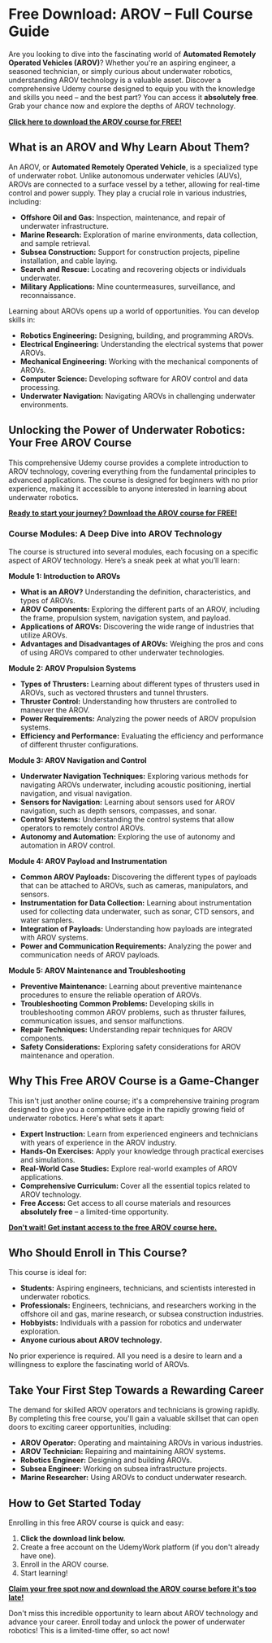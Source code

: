# Free Download: AROV – Full Course Guide

Are you looking to dive into the fascinating world of **Automated Remotely Operated Vehicles (AROV)**? Whether you're an aspiring engineer, a seasoned technician, or simply curious about underwater robotics, understanding AROV technology is a valuable asset. Discover a comprehensive Udemy course designed to equip you with the knowledge and skills you need – and the best part? You can access it **absolutely free**. Grab your chance now and explore the depths of AROV technology.

[**Click here to download the AROV course for FREE!**](https://udemywork.com/arov)

## What is an AROV and Why Learn About Them?

An AROV, or **Automated Remotely Operated Vehicle**, is a specialized type of underwater robot. Unlike autonomous underwater vehicles (AUVs), AROVs are connected to a surface vessel by a tether, allowing for real-time control and power supply. They play a crucial role in various industries, including:

*   **Offshore Oil and Gas:** Inspection, maintenance, and repair of underwater infrastructure.
*   **Marine Research:** Exploration of marine environments, data collection, and sample retrieval.
*   **Subsea Construction:** Support for construction projects, pipeline installation, and cable laying.
*   **Search and Rescue:** Locating and recovering objects or individuals underwater.
*   **Military Applications:** Mine countermeasures, surveillance, and reconnaissance.

Learning about AROVs opens up a world of opportunities. You can develop skills in:

*   **Robotics Engineering:** Designing, building, and programming AROVs.
*   **Electrical Engineering:** Understanding the electrical systems that power AROVs.
*   **Mechanical Engineering:** Working with the mechanical components of AROVs.
*   **Computer Science:** Developing software for AROV control and data processing.
*   **Underwater Navigation:** Navigating AROVs in challenging underwater environments.

## Unlocking the Power of Underwater Robotics: Your Free AROV Course

This comprehensive Udemy course provides a complete introduction to AROV technology, covering everything from the fundamental principles to advanced applications. The course is designed for beginners with no prior experience, making it accessible to anyone interested in learning about underwater robotics.

[**Ready to start your journey? Download the AROV course for FREE!**](https://udemywork.com/arov)

### Course Modules: A Deep Dive into AROV Technology

The course is structured into several modules, each focusing on a specific aspect of AROV technology. Here’s a sneak peek at what you’ll learn:

**Module 1: Introduction to AROVs**

*   **What is an AROV?** Understanding the definition, characteristics, and types of AROVs.
*   **AROV Components:** Exploring the different parts of an AROV, including the frame, propulsion system, navigation system, and payload.
*   **Applications of AROVs:** Discovering the wide range of industries that utilize AROVs.
*   **Advantages and Disadvantages of AROVs:** Weighing the pros and cons of using AROVs compared to other underwater technologies.

**Module 2: AROV Propulsion Systems**

*   **Types of Thrusters:** Learning about different types of thrusters used in AROVs, such as vectored thrusters and tunnel thrusters.
*   **Thruster Control:** Understanding how thrusters are controlled to maneuver the AROV.
*   **Power Requirements:** Analyzing the power needs of AROV propulsion systems.
*   **Efficiency and Performance:** Evaluating the efficiency and performance of different thruster configurations.

**Module 3: AROV Navigation and Control**

*   **Underwater Navigation Techniques:** Exploring various methods for navigating AROVs underwater, including acoustic positioning, inertial navigation, and visual navigation.
*   **Sensors for Navigation:** Learning about sensors used for AROV navigation, such as depth sensors, compasses, and sonar.
*   **Control Systems:** Understanding the control systems that allow operators to remotely control AROVs.
*   **Autonomy and Automation:** Exploring the use of autonomy and automation in AROV control.

**Module 4: AROV Payload and Instrumentation**

*   **Common AROV Payloads:** Discovering the different types of payloads that can be attached to AROVs, such as cameras, manipulators, and sensors.
*   **Instrumentation for Data Collection:** Learning about instrumentation used for collecting data underwater, such as sonar, CTD sensors, and water samplers.
*   **Integration of Payloads:** Understanding how payloads are integrated with AROV systems.
*   **Power and Communication Requirements:** Analyzing the power and communication needs of AROV payloads.

**Module 5: AROV Maintenance and Troubleshooting**

*   **Preventive Maintenance:** Learning about preventive maintenance procedures to ensure the reliable operation of AROVs.
*   **Troubleshooting Common Problems:** Developing skills in troubleshooting common AROV problems, such as thruster failures, communication issues, and sensor malfunctions.
*   **Repair Techniques:** Understanding repair techniques for AROV components.
*   **Safety Considerations:** Exploring safety considerations for AROV maintenance and operation.

## Why This Free AROV Course is a Game-Changer

This isn't just another online course; it's a comprehensive training program designed to give you a competitive edge in the rapidly growing field of underwater robotics. Here's what sets it apart:

*   **Expert Instruction:** Learn from experienced engineers and technicians with years of experience in the AROV industry.
*   **Hands-On Exercises:** Apply your knowledge through practical exercises and simulations.
*   **Real-World Case Studies:** Explore real-world examples of AROV applications.
*   **Comprehensive Curriculum:** Cover all the essential topics related to AROV technology.
*   **Free Access:** Get access to all course materials and resources **absolutely free** – a limited-time opportunity.

[**Don't wait! Get instant access to the free AROV course here.**](https://udemywork.com/arov)

## Who Should Enroll in This Course?

This course is ideal for:

*   **Students:** Aspiring engineers, technicians, and scientists interested in underwater robotics.
*   **Professionals:** Engineers, technicians, and researchers working in the offshore oil and gas, marine research, or subsea construction industries.
*   **Hobbyists:** Individuals with a passion for robotics and underwater exploration.
*   **Anyone curious about AROV technology.**

No prior experience is required. All you need is a desire to learn and a willingness to explore the fascinating world of AROVs.

## Take Your First Step Towards a Rewarding Career

The demand for skilled AROV operators and technicians is growing rapidly. By completing this free course, you'll gain a valuable skillset that can open doors to exciting career opportunities, including:

*   **AROV Operator:** Operating and maintaining AROVs in various industries.
*   **AROV Technician:** Repairing and maintaining AROV systems.
*   **Robotics Engineer:** Designing and building AROVs.
*   **Subsea Engineer:** Working on subsea infrastructure projects.
*   **Marine Researcher:** Using AROVs to conduct underwater research.

## How to Get Started Today

Enrolling in this free AROV course is quick and easy:

1.  **Click the download link below.**
2.  Create a free account on the UdemyWork platform (if you don't already have one).
3.  Enroll in the AROV course.
4.  Start learning!

[**Claim your free spot now and download the AROV course before it's too late!**](https://udemywork.com/arov)

Don't miss this incredible opportunity to learn about AROV technology and advance your career. Enroll today and unlock the power of underwater robotics! This is a limited-time offer, so act now!
